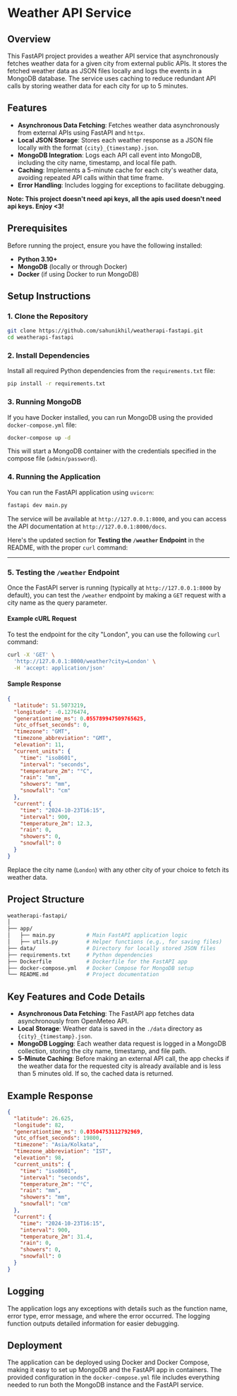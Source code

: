 # Weather API Service

## Overview

This FastAPI project provides a weather API service that asynchronously fetches weather data for a given city from external public APIs. It stores the fetched weather data as JSON files locally and logs the events in a MongoDB database. The service uses caching to reduce redundant API calls by storing weather data for each city for up to 5 minutes.

## Features

- **Asynchronous Data Fetching**: Fetches weather data asynchronously from external APIs using FastAPI and `httpx`.
- **Local JSON Storage**: Stores each weather response as a JSON file locally with the format `{city}_{timestamp}.json`.
- **MongoDB Integration**: Logs each API call event into MongoDB, including the city name, timestamp, and local file path.
- **Caching**: Implements a 5-minute cache for each city's weather data, avoiding repeated API calls within that time frame.
- **Error Handling**: Includes logging for exceptions to facilitate debugging.

**Note: This project doesn't need api keys, all the apis used doesn't need api keys. Enjoy <3!**

## Prerequisites

Before running the project, ensure you have the following installed:

- **Python 3.10+**
- **MongoDB** (locally or through Docker)
- **Docker** (if using Docker to run MongoDB)

## Setup Instructions

### 1. Clone the Repository

```bash
git clone https://github.com/sahunikhil/weatherapi-fastapi.git
cd weatherapi-fastapi
```

### 2. Install Dependencies

Install all required Python dependencies from the `requirements.txt` file:

```bash
pip install -r requirements.txt
```

### 3. Running MongoDB

If you have Docker installed, you can run MongoDB using the provided `docker-compose.yml` file:

```bash
docker-compose up -d
```

This will start a MongoDB container with the credentials specified in the compose file (`admin/password`).

### 4. Running the Application

You can run the FastAPI application using `uvicorn`:

```bash
fastapi dev main.py
```

The service will be available at `http://127.0.0.1:8000`, and you can access the API documentation at `http://127.0.0.1:8000/docs`.

Here's the updated section for **Testing the `/weather` Endpoint** in the README, with the proper `curl` command:

---

### 5. Testing the `/weather` Endpoint

Once the FastAPI server is running (typically at `http://127.0.0.1:8000` by default), you can test the `/weather` endpoint by making a `GET` request with a city name as the query parameter.

#### Example cURL Request

To test the endpoint for the city "London", you can use the following `curl` command:

```bash
curl -X 'GET' \
  'http://127.0.0.1:8000/weather?city=London' \
  -H 'accept: application/json'
```

#### Sample Response
```json
{
  "latitude": 51.5073219,
  "longitude": -0.1276474,
  "generationtime_ms": 0.055789947509765625,
  "utc_offset_seconds": 0,
  "timezone": "GMT",
  "timezone_abbreviation": "GMT",
  "elevation": 11,
  "current_units": {
    "time": "iso8601",
    "interval": "seconds",
    "temperature_2m": "°C",
    "rain": "mm",
    "showers": "mm",
    "snowfall": "cm"
  },
  "current": {
    "time": "2024-10-23T16:15",
    "interval": 900,
    "temperature_2m": 12.3,
    "rain": 0,
    "showers": 0,
    "snowfall": 0
  }
}
```

Replace the city name (`London`) with any other city of your choice to fetch its weather data.
## Project Structure

```bash
weatherapi-fastapi/
│
├── app/
│   ├── main.py          # Main FastAPI application logic
│   ├── utils.py         # Helper functions (e.g., for saving files)
├── data/                # Directory for locally stored JSON files
├── requirements.txt     # Python dependencies
├── Dockerfile           # Dockerfile for the FastAPI app
├── docker-compose.yml   # Docker Compose for MongoDB setup
└── README.md            # Project documentation
```

## Key Features and Code Details

- **Asynchronous Data Fetching**: The FastAPI app fetches data asynchronously from OpenMeteo API.
- **Local Storage**: Weather data is saved in the `./data` directory as `{city}_{timestamp}.json`.
- **MongoDB Logging**: Each weather data request is logged in a MongoDB collection, storing the city name, timestamp, and file path.
- **5-Minute Caching**: Before making an external API call, the app checks if the weather data for the requested city is already available and is less than 5 minutes old. If so, the cached data is returned.

## Example Response

```json
{
  "latitude": 26.625,
  "longitude": 82,
  "generationtime_ms": 0.03504753112792969,
  "utc_offset_seconds": 19800,
  "timezone": "Asia/Kolkata",
  "timezone_abbreviation": "IST",
  "elevation": 98,
  "current_units": {
    "time": "iso8601",
    "interval": "seconds",
    "temperature_2m": "°C",
    "rain": "mm",
    "showers": "mm",
    "snowfall": "cm"
  },
  "current": {
    "time": "2024-10-23T16:15",
    "interval": 900,
    "temperature_2m": 31.4,
    "rain": 0,
    "showers": 0,
    "snowfall": 0
  }
}
```

## Logging

The application logs any exceptions with details such as the function name, error type, error message, and where the error occurred. The logging function outputs detailed information for easier debugging.

## Deployment

The application can be deployed using Docker and Docker Compose, making it easy to set up MongoDB and the FastAPI app in containers. The provided configuration in the `docker-compose.yml` file includes everything needed to run both the MongoDB instance and the FastAPI service.


